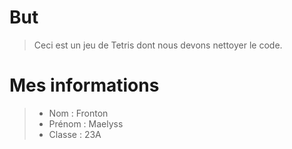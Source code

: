 # But 
> Ceci est un jeu de Tetris dont nous devons nettoyer le code.
# Mes informations
> - Nom : Fronton  
> - Prénom : Maelyss  
> - Classe : 23A